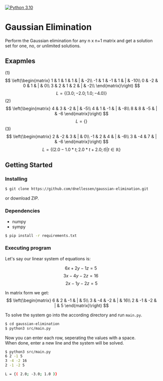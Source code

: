 [![Python 3.10](https://img.shields.io/badge/python-3.10-blue.svg)](https://www.python.org/downloads/)

# Gaussian Elimination

Perform the Gaussian elimination for any n x n+1 matrix and get a solution set for one, no, or unlimited solutions.


## Exapmles
(1)
$$ \left(\begin{matrix}
1 & 1 & 1 & 1 & | & -2\\
-1 & 1 & -1 & 1 & | & -10\\
0 & -2 & 0 & 1 & | & 0\\
3 & 2 & 1 & 2 & | & -2\\
\end{matrix}\right) $$
$$
L = {\{( 3.0; -2.0; 1.0; -4.0 )}\}
$$
(2)
$$ \left(\begin{matrix}
4 & 3 & -2 & | & -5\\
4 & 1 & -1 & | & -8\\
8 & 8 & -5 & | & -6
\end{matrix}\right) $$
$$
L = {\{}\}
$$
(3)
$$ \left(\begin{matrix}
2 & -2 & 3 & | & 0\\
-1 & 2 & 4 & | & -6\\
3 & -4 & 7 & | & -6
\end{matrix}\right) $$
$$
L = {\{( 2.0 - 1.0*t; 2.0*t + 2.0; t ) | t\in\mathbb{R}}\}
$$

## Getting Started

### Installing

```bash
$ git clone https://github.com/dnellessen/gaussian-elimination.git
```
or download ZIP.

### Dependencies
* numpy
* sympy
```bash
$ pip install -r requirements.txt
```


### Executing program

Let's say our linear system of equations is:

$$ 6x  + 2y - 1z = 5\ $$
$$ 3x - 4y  - 2z = 16\ $$
$$ 2x  - 1y - 2z = 5 $$

In matrix form we get:
$$ \left(\begin{matrix}
6 & 2 & -1 & | & 5\\
3 & -4 & -2 & | & 16\\
2 & -1 & -2 & | & 5
\end{matrix}\right) $$

To solve the system go into the according directory and run `main.py`.
```bash
$ cd gaussian-elimination
$ python3 src/main.py
```

Now you can enter each row, seperating the values with a space.\
When done, enter a new line and the system will be solved.
```bash
$ python3 src/main.py
6 2 -1 5
3 -4 -2 16
2 -1 -2 5

L = {( 2.0; -3.0; 1.0 )}
```
